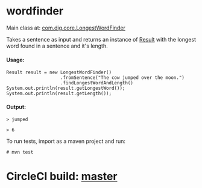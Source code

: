 # wordfinder

Main class at: 
[com.dig.core.LongestWordFinder](src/main/java/com/dig/core/LongestWordFinder.java)

Takes a sentence as input and returns an instance of [Result](src/main/java/com/dig/core/Result.java) with the longest word found in a sentence and it's length.

#### Usage:


    Result result = new LongestWordFinder()
                        .fromSentence("The cow jumped over the moon.")
                        .findLongestWordAndLength()
    System.out.println(result.getLongestWord());
    System.out.println(result.getLength());
    
    
#### Output:

`> jumped`

`> 6`

To run tests, import as a maven project and run:

`# mvn test`

# CircleCI build: [master](https://circleci.com/gh/digpulls/wordfinder/tree/master)
